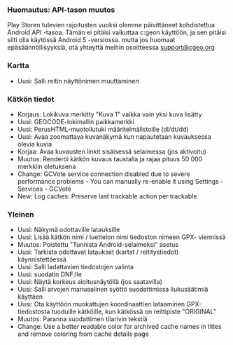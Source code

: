 
### Huomautus: API-tason muutos
Play Storen tulevien rajoitusten vuoksi olemme päivittäneet kohdistettua Android API -tasoa. Tämän ei pitäisi vaikuttaa c:geon käyttöön, ja sen pitäisi silti olla käytössä Android 5 -versiossa. mutta jos huomaat epäsäännöllisyyksiä, ota yhteyttä meihin osoitteessa support@cgeo.org

### Kartta
- Uusi: Salli reitin näyttönimen muuttaminen

### Kätkön tiedot
- Korjaus: Lokikuva merkitty "Kuva 1" vaikka vain yksi kuva lisätty
- Uusi: GEOCODE-lokimallin paikkamerkki
- Uusi: PerusHTML-muotoilutuki määritelmälistoille (dl/dt/dd)
- Uusi: Avaa zoomattava kuvanäkymä kun napautetaan kuvauksessa olevia kuvia
- Korjaa: Avaa kuvausten linkit sisäisessä selaimessa (jos aktivoitu)
- Muutos: Renderöi kätkön kuvaus taustalla ja rajaa pituus 50 000 merkkiin oletuksena
- Change: GCVote service connection disabled due to severe performance problems - You can manually re-enable it using Settings - Services - GCVote
- New: Log caches: Preserve last trackable action per trackable

### Yleinen
- Uusi: Näkymä odottaville latauksille
- Uusi: Lisää kätkön nimi / luettelon nimi tiedoston nimeen GPX- viennissä
- Muutos: Poistettu "Tunnista Android-selaimeksi" asetus
- Uusi: Tarkista odottavat lataukset (kartat / reititystiedot) käynnistettäessä
- Uusi: Salli ladattavien tiedostojen valinta
- Uusi: suodatin DNF:lle
- Uusi: Näytä korkeus aloitusnäytöllä (jos saatavilla)
- Uusi: Salli arvojen manuaalinen syöttö suodattimissa liukusäätimiä käyttäen
- Uusi: Ota käyttöön muokattujen koordinaattien lataaminen GPX-tiedostosta tuoduille kätköille, kun kätkössä on reittipiste "ORIGINAL"
- Muutos: Paranna suodattimen tilarivin tekstiä
- Change: Use a better readable color for archived cache names in titles and remove coloring from cache details page
